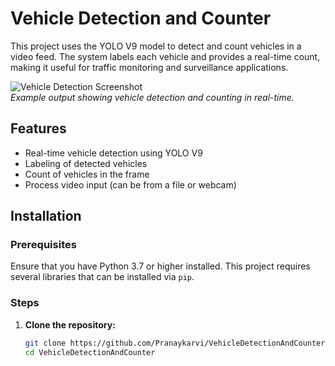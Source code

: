 # Vehicle Detection and Counter

This project uses the YOLO V9 model to detect and count vehicles in a video feed. The system labels each vehicle and provides a real-time count, making it useful for traffic monitoring and surveillance applications.

![Vehicle Detection Screenshot](./images/example_screenshot.jpg)  
*Example output showing vehicle detection and counting in real-time.*

## Features
- Real-time vehicle detection using YOLO V9
- Labeling of detected vehicles
- Count of vehicles in the frame
- Process video input (can be from a file or webcam)

## Installation

### Prerequisites
Ensure that you have Python 3.7 or higher installed. This project requires several libraries that can be installed via `pip`.

### Steps
1. **Clone the repository:**

   ```bash
   git clone https://github.com/Pranaykarvi/VehicleDetectionAndCounter.git
   cd VehicleDetectionAndCounter

